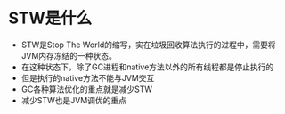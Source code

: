 # STW是什么
- STW是Stop The World的缩写，实在垃圾回收算法执行的过程中，需要将JVM内存冻结的一种状态。
- 在这种状态下，除了GC进程和native方法以外的所有线程都是停止执行的
- 但是执行的native方法不能与JVM交互
- GC各种算法优化的重点就是减少STW
- 减少STW也是JVM调优的重点